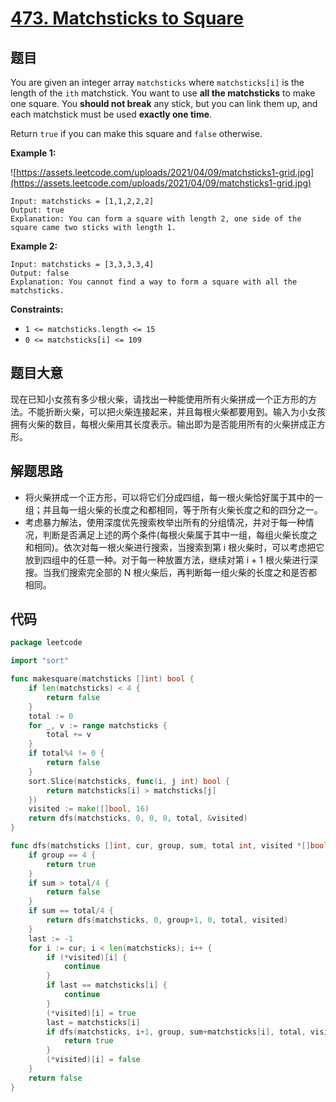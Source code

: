 # [473. Matchsticks to Square](https://leetcode.com/problems/matchsticks-to-square/)


## 题目

You are given an integer array `matchsticks` where `matchsticks[i]` is the length of the `ith` matchstick. You want to use **all the matchsticks** to make one square. You **should not break** any stick, but you can link them up, and each matchstick must be used **exactly one time**.

Return `true` if you can make this square and `false` otherwise.

**Example 1:**

![https://assets.leetcode.com/uploads/2021/04/09/matchsticks1-grid.jpg](https://assets.leetcode.com/uploads/2021/04/09/matchsticks1-grid.jpg)

```
Input: matchsticks = [1,1,2,2,2]
Output: true
Explanation: You can form a square with length 2, one side of the square came two sticks with length 1.
```

**Example 2:**

```
Input: matchsticks = [3,3,3,3,4]
Output: false
Explanation: You cannot find a way to form a square with all the matchsticks.
```

**Constraints:**

- `1 <= matchsticks.length <= 15`
- `0 <= matchsticks[i] <= 109`

## 题目大意

现在已知小女孩有多少根火柴，请找出一种能使用所有火柴拼成一个正方形的方法。不能折断火柴，可以把火柴连接起来，并且每根火柴都要用到。输入为小女孩拥有火柴的数目，每根火柴用其长度表示。输出即为是否能用所有的火柴拼成正方形。

## 解题思路

- 将火柴拼成一个正方形，可以将它们分成四组，每一根火柴恰好属于其中的一组；并且每一组火柴的长度之和都相同，等于所有火柴长度之和的四分之一。
- 考虑暴力解法，使用深度优先搜索枚举出所有的分组情况，并对于每一种情况，判断是否满足上述的两个条件(每根火柴属于其中一组，每组火柴长度之和相同)。依次对每一根火柴进行搜索，当搜索到第 i 根火柴时，可以考虑把它放到四组中的任意一种。对于每一种放置方法，继续对第 i + 1 根火柴进行深搜。当我们搜索完全部的 N 根火柴后，再判断每一组火柴的长度之和是否都相同。

## 代码

```go
package leetcode

import "sort"

func makesquare(matchsticks []int) bool {
	if len(matchsticks) < 4 {
		return false
	}
	total := 0
	for _, v := range matchsticks {
		total += v
	}
	if total%4 != 0 {
		return false
	}
	sort.Slice(matchsticks, func(i, j int) bool {
		return matchsticks[i] > matchsticks[j]
	})
	visited := make([]bool, 16)
	return dfs(matchsticks, 0, 0, 0, total, &visited)
}

func dfs(matchsticks []int, cur, group, sum, total int, visited *[]bool) bool {
	if group == 4 {
		return true
	}
	if sum > total/4 {
		return false
	}
	if sum == total/4 {
		return dfs(matchsticks, 0, group+1, 0, total, visited)
	}
	last := -1
	for i := cur; i < len(matchsticks); i++ {
		if (*visited)[i] {
			continue
		}
		if last == matchsticks[i] {
			continue
		}
		(*visited)[i] = true
		last = matchsticks[i]
		if dfs(matchsticks, i+1, group, sum+matchsticks[i], total, visited) {
			return true
		}
		(*visited)[i] = false
	}
	return false
}
```